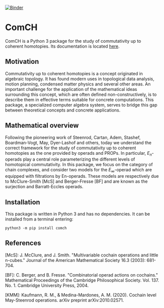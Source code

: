[![Binder](https://mybinder.org/badge_logo.svg)](https://mybinder.org/v2/gh/ammedmar/comch/master?filepath=notebooks)

# ComCH

ComCH is a Python 3 package for the study of commutativity up to coherent homotopies. Its documentation is located [here](https://comch.readthedocs.io/en/latest/index.html).

## Motivation
Commutativity up to coherent homotopies is a concept originated in algebraic topology. It has found modern uses in topological data analysis, motion planning, condensed matter physics and several other areas. An important challenge for the application of the mathematical ideas surrounding this concept, which are often defined non-constructively, is to describe them in effective terms suitable for concrete computations. This package, a specialized computer algebra system, serves to bridge this gap between theoretical concepts and concrete applications.

## Mathematical overview

Following the pioneering work of Steenrod, Cartan, Adem, Stashef, Boardman-Vogt, May, Dyer-Lashof and others, today we understand the correct framework for the study of commutativity up to coherent homotopies as the one provided by operads and PROPs. In particular, $E_n$-operads play a central role parameterizing the different levels of homotopical commutativity. In this package, we focus on the category of chain complexes, and consider two models for the $E_\infty$-operad which are equipped with filtrations by En-operads. These models are respectively due to McClure-Smith [McS] and Berger-Fresse [BF] and are known as the surjection and Barratt-Eccles operads.

## Installation

This package is written in Python 3 and has no dependencies. It can be installed from a terminal entering:

`python3 -m pip install comch`

## References

[McS]: J. McClure, and J. Smith. "Multivariable cochain operations and little n-cubes." Journal of the American Mathematical Society 16.3 (2003): 681-704.

[BF]: C. Berger, and B. Fresse. "Combinatorial operad actions on cochains." Mathematical Proceedings of the Cambridge Philosophical Society. Vol. 137. No. 1. Cambridge University Press, 2004.

[KMM]: Kaufmann, R. M., & Medina-Mardones, A. M. (2020). Cochain level May-Steenrod operations. arXiv preprint arXiv:2010.02571.
